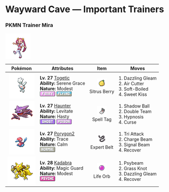 # Wayward Cave — Important Trainers

### PKMN Trainer Mira

![PKMN Trainer Mira](../../assets/important_trainers/mira.png "PKMN Trainer Mira")

| Pokémon | Attributes | Item | Moves |
|:-------:|------------|:----:|-------|
| ![Togetic](../../assets/sprites/togetic/front.gif "Togetic: To share its happiness, it flies around the world seeking kind­ hearted people.") | **Lv. 27** [Togetic](../../pokemon/togetic.md/)<br>**Ability:** <span class="tooltip" title="Boosts the likelihood of added effects appearing.">Serene Grace</span><br>**Nature:** <span class="tooltip" title="[+Sp. Atk, -Atk]">Modest</span><br>![fairy](../../assets/types/fairy.png "Fairy") ![flying](../../assets/types/flying.png "Flying") | ![Sitrus Berry](../../assets/items/sitrus_berry.png "Sitrus Berry")<br><span class="tooltip" title="A Poffin ingredient. It may be used or held by a Pokémon to heal the user’s HP a little.">Sitrus Berry</span> | 1. <span class="tooltip" title="Inflicts regular damage.">Dazzling Gleam</span><br>2. <span class="tooltip" title="The user launches razorlike wind to slash the foe. It has a high critical-hit ratio.">Air Cutter</span><br>3. <span class="tooltip" title="The user restores its own HP by up to half of its maximum HP. It may also be used to heal an ally’s HP.">Soft-Boiled</span><br>4. <span class="tooltip" title="The user kisses the foe with a sweet, angelic cuteness that causes confusion. ">Sweet Kiss</span> |
| ![Haunter](../../assets/sprites/haunter/front.gif "Haunter: It likes to lurk in the dark and tap shoulders with a gaseous hand. Its touch causes endless shuddering.") | **Lv. 27** [Haunter](../../pokemon/haunter.md/)<br>**Ability:** <span class="tooltip" title="Gives full immunity to all Ground-type moves.">Levitate</span><br>**Nature:** <span class="tooltip" title="[+Spd, -Def]">Hasty</span><br>![ghost](../../assets/types/ghost.png "Ghost") ![poison](../../assets/types/poison.png "Poison") | ![Spell Tag](../../assets/items/spell_tag.png "Spell Tag")<br><span class="tooltip" title="An item to be held by a Pokémon. It is a sinister, eerie tag that boosts the power of Ghost-type moves.">Spell Tag</span> | 1. <span class="tooltip" title="The user hurls a shadowy blob at the foe. It may also lower the foe’s Sp. Def stat.">Shadow Ball</span><br>2. <span class="tooltip" title="By moving rapidly, the user makes illusory copies of itself to raise its evasiveness. ">Double Team</span><br>3. <span class="tooltip" title="The user employs hypnotic suggestion to make the target fall into a deep sleep.">Hypnosis</span><br>4. <span class="tooltip" title="A move that works differently for the Ghost type than for all the other types. ">Curse</span> |
| ![Porygon2](../../assets/sprites/porygon2/front.gif "Porygon2: It was upgraded to enable the exploration of other planets. However, it failed to measure up.") | **Lv. 27** [Porygon2](../../pokemon/porygon2.md/)<br>**Ability:** <span class="tooltip" title="The Pokémon copies the foe’s ability.">Trace</span><br>**Nature:** <span class="tooltip" title="[+Sp. Def, -Atk]">Calm</span><br>![normal](../../assets/types/normal.png "Normal") | ![Expert Belt](../../assets/items/expert_belt.png "Expert Belt")<br><span class="tooltip" title="An item to be held by a Pokémon. It is a well-worn belt that slightly boosts the power of supereffective moves.">Expert Belt</span> | 1. <span class="tooltip" title="The user strikes with a simultaneous three- beam attack. May also paralyze, burn, or freeze the target.">Tri Attack</span><br>2. <span class="tooltip" title="The user fires a concentrated bundle of electricity. It may also raise the user’s Sp. Atk stat.">Charge Beam</span><br>3. <span class="tooltip" title="The user attacks with a sinister beam of light. It may also confuse the target. ">Signal Beam</span><br>4. <span class="tooltip" title="A self-healing move. The user restores its own HP by up to half of its max HP. ">Recover</span> |
| ![Kadabra](../../assets/sprites/kadabra/front.gif "Kadabra: It stares at its silver spoon to focus its mind. It emits more alpha waves while doing so.") | **Lv. 28** [Kadabra](../../pokemon/kadabra.md/)<br>**Ability:** <span class="tooltip" title="The Pokémon only takes damage from attacks.">Magic Guard</span><br>**Nature:** <span class="tooltip" title="[+Sp. Atk, -Atk]">Modest</span><br>![psychic](../../assets/types/psychic.png "Psychic") | ![Life Orb](../../assets/items/life_orb.png "Life Orb")<br><span class="tooltip" title="An item to be held by a Pokémon. It boosts the power of moves, but at the cost of some HP on each hit.">Life Orb</span> | 1. <span class="tooltip" title="The foe is attacked with a peculiar ray. It may also leave the target confused. ">Psybeam</span><br>2. <span class="tooltip" title="The user snares the foe with grass and trips it. The heavier the foe, the greater the damage.">Grass Knot</span><br>3. <span class="tooltip" title="Inflicts regular damage.">Dazzling Gleam</span><br>4. <span class="tooltip" title="A self-healing move. The user restores its own HP by up to half of its max HP. ">Recover</span> |


